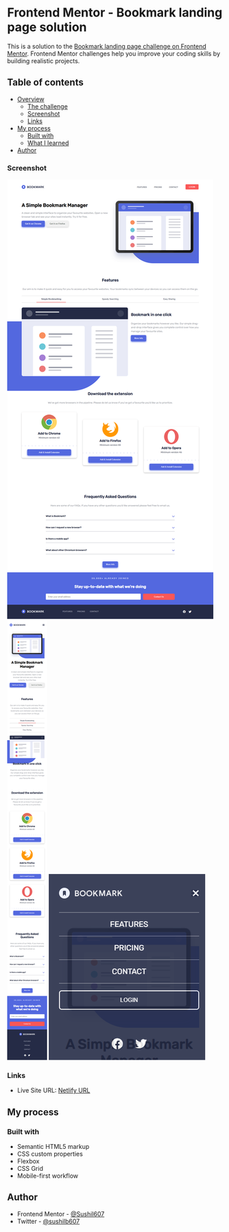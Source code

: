 # Frontend Mentor - Bookmark landing page solution

This is a solution to the [Bookmark landing page challenge on Frontend Mentor](https://www.frontendmentor.io/challenges/bookmark-landing-page-5d0b588a9edda32581d29158). Frontend Mentor challenges help you improve your coding skills by building realistic projects.

## Table of contents

- [Overview](#overview)
  - [The challenge](#the-challenge)
  - [Screenshot](#screenshot)
  - [Links](#links)
- [My process](#my-process)
  - [Built with](#built-with)
  - [What I learned](#what-i-learned)
- [Author](#author)

### Screenshot

![Desktop Design](./desktop-design.png)
![Mobile Design](./mobile-design.png)
![Mobile Navigation](./mobile-nav.png)

### Links

- Live Site URL: [Netlify URL](https://blp-sdb.netlify.app/)

## My process

### Built with

- Semantic HTML5 markup
- CSS custom properties
- Flexbox
- CSS Grid
- Mobile-first workflow

## Author

- Frontend Mentor - [@Sushil607](https://www.frontendmentor.io/profile/Sushil607)
- Twitter - [@sushilb607](https://twitter.com/sushilb607)
